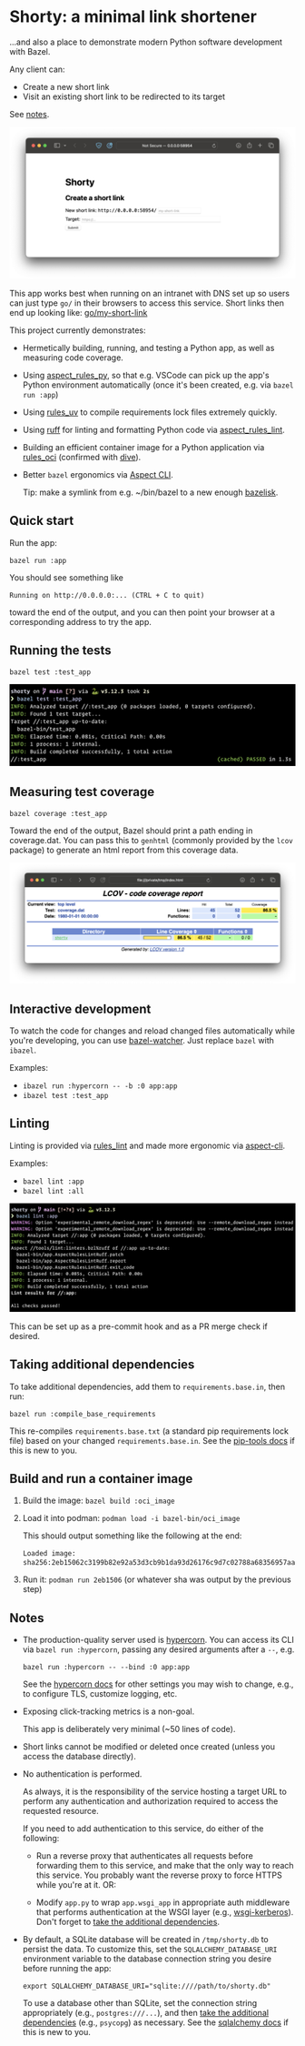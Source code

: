 # Shorty: a minimal link shortener

...and also a place to demonstrate
modern Python software development with Bazel.

Any client can:
* Create a new short link
* Visit an existing short link to be redirected to its target

See [notes](#notes).

![](./screenshot-shorty.png)

This app works best when running on an intranet with DNS set up so users can just type
`go/` in their browsers to access this service. Short links then end up looking like:
[go/my-short-link](https://go/my-short-link)


This project currently demonstrates:

* Hermetically building, running, and testing a Python app, as well as measuring code coverage.

* Using [aspect_rules_py](https://github.com/aspect-build/rules_py),
  so that e.g. VSCode can pick up the app's Python environment automatically
  (once it's been created, e.g. via `bazel run :app`)

* Using [rules_uv](https://github.com/theoremlp/rules_uv)
  to compile requirements lock files extremely quickly.

* Using [ruff](https://docs.astral.sh/ruff/) for linting and formatting Python code
  via [aspect_rules_lint](https://github.com/aspect-build/rules_py).

* Building an efficient container image for a Python application via
  [rules_oci](https://github.com/bazel-contrib/rules_oci/blob/main/docs/python.md)
  (confirmed with [dive](https://github.com/wagoodman/dive)).

* Better `bazel` ergonomics via [Aspect CLI](https://docs.aspect.build/cli/).

  Tip: make a symlink from e.g. ~/bin/bazel to a new enough
  [bazelisk](https://github.com/bazelbuild/bazelisk).


## Quick start

Run the app:
```
bazel run :app
```

You should see something like
```
Running on http://0.0.0.0:... (CTRL + C to quit)
```
toward the end of the output, and you can then point your browser
at a corresponding address to try the app.


## Running the tests

```
bazel test :test_app
```
![](./screenshot-test.png)


## Measuring test coverage

```
bazel coverage :test_app
```

Toward the end of the output, Bazel should print a path ending in coverage.dat.
You can pass this to `genhtml` (commonly provided by the `lcov` package)
to generate an html report from this coverage data.

![](./screenshot-coverage.png)


## Interactive development

To watch the code for changes and reload changed files automatically while you're developing,
you can use [bazel-watcher](https://github.com/bazelbuild/bazel-watcher).
Just replace `bazel` with `ibazel`.

Examples:
* `ibazel run :hypercorn -- -b :0 app:app`
* `ibazel test :test_app`


## Linting

Linting is provided via [rules_lint](https://github.com/aspect-build/rules_lint)
and made more ergonomic via [aspect-cli](https://github.com/aspect-build/aspect-cli).

Examples:
* `bazel lint :app`
* `bazel lint :all`

![](./screenshot-lint.png)

This can be set up as a pre-commit hook
and as a PR merge check if desired.


## Taking additional dependencies

To take additional dependencies, add them to `requirements.base.in`, then run:
```
bazel run :compile_base_requirements
```

This re-compiles `requirements.base.txt` (a standard pip requirements lock file)
based on your changed `requirements.base.in`.
See the [pip-tools docs](https://pip-tools.readthedocs.io) if this is new to you.


## Build and run a container image

1. Build the image: `bazel build :oci_image`

1. Load it into podman: `podman load -i bazel-bin/oci_image`

   This should output something like the following at the end:
   ```
   Loaded image: sha256:2eb15062c3199b82e92a53d3cb9b1da93d26176c9d7c02788a68356957aaa51c
   ```

1. Run it: `podman run 2eb1506`  (or whatever sha was output by the previous step)


## Notes

* The production-quality server used is [hypercorn](https://hypercorn.rtfd.io).
  You can access its CLI via `bazel run :hypercorn`,
  passing any desired arguments after a `--`, e.g.
  ```
  bazel run :hypercorn -- --bind :0 app:app
  ```
  See the [hypercorn docs](https://hypercorn.readthedocs.io/en/latest/how_to_guides/configuring.html#configuration-options)
  for other settings you may wish to change,
  e.g., to configure TLS, customize logging, etc.

* Exposing click-tracking metrics is a non-goal.

  This app is deliberately very minimal (~50 lines of code).

* Short links cannot be modified or deleted once created
  (unless you access the database directly).

* No authentication is performed.

  As always, it is the responsibility of the service hosting a target URL
  to perform any authentication and authorization required to access the requested resource.

  If you need to add authentication to this service, do either of the following:

  * Run a reverse proxy that authenticates all requests before forwarding them
    to this service, and make that the only way to reach this service.
    You probably want the reverse proxy to force HTTPS while you're at it. OR:

  * Modify `app.py` to wrap `app.wsgi_app` in appropriate auth middleware
    that performs authentication at the WSGI layer
    (e.g., [wsgi-kerberos](https://github.com/deshaw/wsgi-kerberos)).
    Don't forget to [take the additional dependencies](#taking-additional-dependencies).

* By default, a SQLite database will be created in `/tmp/shorty.db` to persist the data.
  To customize this, set the `SQLALCHEMY_DATABASE_URI` environment variable
  to the database connection string you desire before running the app:

  ```
  export SQLALCHEMY_DATABASE_URI="sqlite:////path/to/shorty.db"
  ```

  To use a database other than SQLite, set the connection string appropriately
  (e.g., `postgres:///...`), and then
  [take the additional dependencies](#taking-additional-dependencies) (e.g., `psycopg`) as necessary.
  See the [sqlalchemy docs](https://docs.sqlalchemy.org/en/20/core/engines.html)
  if this is new to you.
